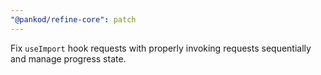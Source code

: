 ```yaml
---
"@pankod/refine-core": patch
---
```


Fix `useImport` hook requests with properly invoking requests sequentially and manage progress state.
